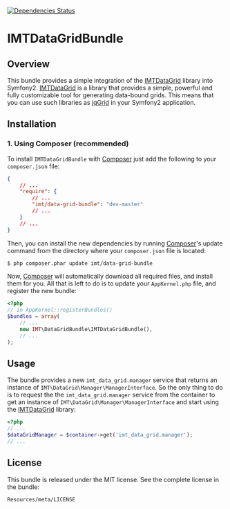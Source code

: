 [![Dependencies Status](https://d2xishtp1ojlk0.cloudfront.net/d/9434281)](http://depending.in/IgorTimoshenko/IMTDataGridBundle)

# IMTDataGridBundle #

## Overview ##

This bundle provides a simple integration of the [IMTDataGrid][1] library into
Symfony2. [IMTDataGrid][1] is a library that provides a simple, powerful and
fully customizable tool for generating data-bound grids. This means that you can
use such libraries as [jqGrid][2] in your Symfony2 application.

## Installation ##

### 1. Using Composer (recommended) ###

To install `IMTDataGridBundle` with [Composer][3] just add the following to
your `composer.json` file:

```json
{
    // ...
    "require": {
        // ...
        "imt/data-grid-bundle": "dev-master"
        // ...
    }
    // ...
}
```

Then, you can install the new dependencies by running [Composer][3]'s update
command from the directory where your `composer.json` file is located:

```sh
$ php composer.phar update imt/data-grid-bundle
```

Now, [Composer][3] will automatically download all required files, and install
them for you. All that is left to do is to update your `AppKernel.php` file, and
register the new bundle:

```php
<?php
// in AppKernel::registerBundles()
$bundles = array(
    // ...
    new IMT\DataGridBundle\IMTDataGridBundle(),
    // ...
);
```

## Usage ##

The bundle provides a new `imt_data_grid.manager` service that returns an
instance of `IMT\DataGrid\Manager\ManagerInterface`. So the only thing to do is
to request the the `imt_data_grid.manager` service from the container to get an
instance of `IMT\DataGrid\Manager\ManagerInterface` and start using the
[IMTDataGrid][1] library:

```php
<?php
// ...
$dataGridManager = $container->get('imt_data_grid.manager');
// ...
```

## License ##

This bundle is released under the MIT license. See the complete license in the
bundle:

    Resources/meta/LICENSE

[1]: http://github.com/IgorTimoshenko/IMTDataGrid
[2]: http://github.com/tonytomov/jqGrid
[3]: http://getcomposer.org